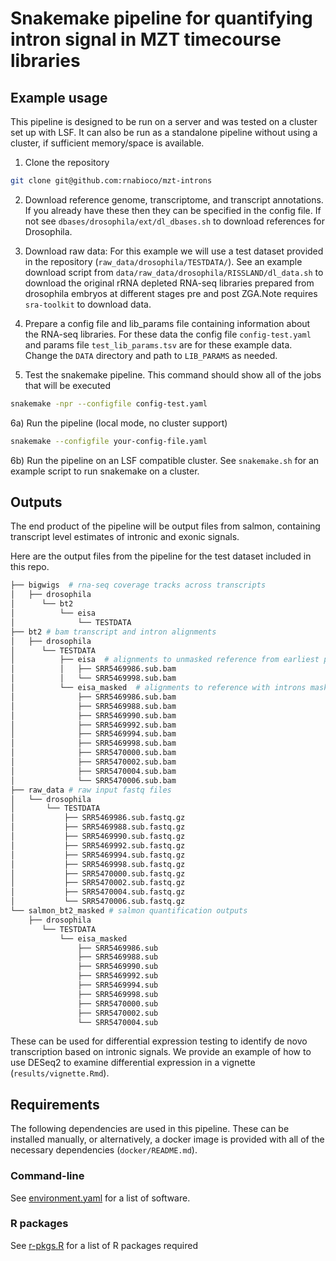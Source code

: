 # Snakemake pipeline for quantifying intron signal in MZT timecourse libraries

## Example usage

This pipeline is designed to be run on a server and was tested on a cluster set up with LSF. It can also be run as a standalone pipeline without using a cluster, if sufficient memory/space is available. 

1) Clone the repository

```bash
git clone git@github.com:rnabioco/mzt-introns
```

2) Download reference genome, transcriptome, and transcript annotations. If you already have these then they can be specified in the config file. If not see `dbases/drosophila/ext/dl_dbases.sh` to download references for Drosophila. 

3) Download raw data: For this example we will use a test dataset provided in the repository (`raw_data/drosophila/TESTDATA/`). See an example download script from `data/raw_data/drosophila/RISSLAND/dl_data.sh` to download the original rRNA depleted RNA-seq libraries prepared from drosophila embryos at different stages pre and post ZGA.Note requires `sra-toolkit` to download data. 

4) Prepare a config file and lib_params file containing information about the RNA-seq libraries. For these
data the config file `config-test.yaml` and params file `test_lib_params.tsv` are
for these example data. Change the `DATA` directory and path to `LIB_PARAMS` as needed.

5) Test the snakemake pipeline. This command should show all of the jobs that will be executed 

```bash
snakemake -npr --configfile config-test.yaml
```

6a) Run the pipeline (local mode, no cluster support)

```bash
snakemake --configfile your-config-file.yaml
```

6b) Run the pipeline on an LSF compatible cluster. See `snakemake.sh` for an example script to run snakemake on a cluster.

## Outputs

The end product of the pipeline will be output files from salmon, containing transcript level estimates of intronic and exonic signals. 

Here are the output files from the pipeline for the test dataset included in this repo. 

```bash
├── bigwigs  # rna-seq coverage tracks across transcripts
│   ├── drosophila
│      └── bt2
│          └── eisa
│              └── TESTDATA
├── bt2 # bam transcript and intron alignments
│   ├── drosophila
│      └── TESTDATA
│          ├── eisa  # alignments to unmasked reference from earliest pre-mzt timepoint
│          │   ├── SRR5469986.sub.bam
│          │   └── SRR5469998.sub.bam
│          └── eisa_masked  # alignments to reference with introns masked to exclude signals from earliest pre-mzt timepoints
│              ├── SRR5469986.sub.bam
│              ├── SRR5469988.sub.bam
│              ├── SRR5469990.sub.bam
│              ├── SRR5469992.sub.bam
│              ├── SRR5469994.sub.bam
│              ├── SRR5469998.sub.bam
│              ├── SRR5470000.sub.bam
│              ├── SRR5470002.sub.bam
│              ├── SRR5470004.sub.bam
│              └── SRR5470006.sub.bam
├── raw_data # raw input fastq files
│   └── drosophila
│       └── TESTDATA
│           ├── SRR5469986.sub.fastq.gz
│           ├── SRR5469988.sub.fastq.gz
│           ├── SRR5469990.sub.fastq.gz
│           ├── SRR5469992.sub.fastq.gz
│           ├── SRR5469994.sub.fastq.gz
│           ├── SRR5469998.sub.fastq.gz
│           ├── SRR5470000.sub.fastq.gz
│           ├── SRR5470002.sub.fastq.gz
│           ├── SRR5470004.sub.fastq.gz
│           └── SRR5470006.sub.fastq.gz
└── salmon_bt2_masked # salmon quantification outputs 
    ├── drosophila
       └── TESTDATA
           └── eisa_masked
               ├── SRR5469986.sub
               ├── SRR5469988.sub
               ├── SRR5469990.sub
               ├── SRR5469992.sub
               ├── SRR5469994.sub
               ├── SRR5469998.sub
               ├── SRR5470000.sub
               ├── SRR5470002.sub
               └── SRR5470004.sub
```

These can be used for differential expression testing to identify de novo transcription based on intronic signals.  We provide an example of how to use DESeq2 to examine differential expression in a vignette (`results/vignette.Rmd`).


## Requirements
  The following dependencies are used in this pipeline. These can be installed manually, or alternatively, a docker image is provided with all of the necessary dependencies (`docker/README.md`). 
  
### Command-line 

See [environment.yaml](https://github.com/rnabioco/mzt-introns/blob/main/docker/environment.yaml) for a list of software.

### R packages

See [r-pkgs.R](https://github.com/rnabioco/mzt-introns/blob/main/docker/r-pkgs.R) for a list of R packages required
